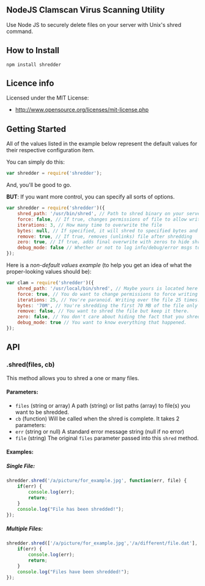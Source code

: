 ## NodeJS Clamscan Virus Scanning Utility

Use Node JS to securely delete files on your server with Unix's shred command.

## How to Install

    npm install shredder

## Licence info

Licensed under the MIT License:

* http://www.opensource.org/licenses/mit-license.php

## Getting Started

All of the values listed in the example below represent the default values for their respective configuration item.

You can simply do this:

```javascript
var shredder = require('shredder');
```

And, you'll be good to go. 

__BUT__: If you want more control, you can specify all sorts of options.

```javascript
var shredder = require('shredder')({
    shred_path: '/usr/bin/shred', // Path to shred binary on your server
    force: false, // If true, changes permissions of file to allow writing if necessary
    iterations: 3, // How many time to overwrite the file
    bytes: null, // If specified, it will shred to specified bytes and then stop
    remove: true, // If true, removes (unlinks) file after shredding
    zero: true, // If true, adds final overwrite with zeros to hide shredding
    debug_mode: false // Whether or not to log info/debug/error msgs to the console
});
```

Here is a _non-default values example_ (to help you get an idea of what the proper-looking values should be):

```javascript
var clam = require('shredder')({
    shred_path: '/usr/local/bin/shred', // Maybe yours is located here
    force: true, // You do want to change permissions to force writing
    iterations: 25, // You're paranoid. Writing over the file 25 times.
    bytes: '70M', // You're shredding the first 70 MB of the file only
    remove: false, // You want to shred the file but keep it there.
    zero: false, // You don't care about hiding the fact that you shredde the file.
    debug_mode: true // You want to know everything that happened.
});
```

## API 
 
### .shred(files, cb)

This method allows you to shred a one or many files.

#### Parameters: 

* `files` (string or array) A path (string) or list paths (array) to file(s) you want to be shredded.
* `cb` (function) Will be called when the shred is complete. It takes 2 parameters:
 * `err` (string or null) A standard error message string (null if no error)
 * `file` (string) The original `files` parameter passed into this `shred` method.


#### Examples:

##### Single File:
```javascript
shredder.shred('/a/picture/for_example.jpg', function(err, file) {
    if(err) {
        console.log(err);
		return;
    }
	console.log("File has been shredded!");
});
```

##### Multiple Files:
```javascript
shredder.shred(['/a/picture/for_example.jpg','/a/different/file.dat'], function(err, file) {
    if(err) {
        console.log(err);
		return;
    }
	console.log("Files have been shredded!");
});
```